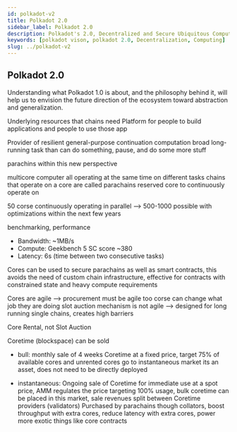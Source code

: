 ```yaml
---
id: polkadot-v2
title: Polkadot 2.0
sidebar_label: Polkadot 2.0
description: Polkadot's 2.0, Decentralized and Secure Ubiquitous Computing.
keywords: [polkadot vison, polkadot 2.0, Decentralization, Computing]
slug: ../polkadot-v2
---
```


## Polkadot 2.0

Understanding what Polkadot 1.0 is about, and the philosophy behind it, will help us to envision the
future direction of the ecosystem toward abstraction and generalization.

Underlying resources that chains need Platform for people to build applications and people to use
those app

Provider of resilient general-purpose continuation computation broad long-running task than can do
something, pause, and do some more stuff

parachins within this new perspective

multicore computer all operating at the same time on different tasks chains that operate on a core
are called parachains reserved core to continuously operate on

50 corse continuously operating in parallel --> 500-1000 possible with optimizations within the next
few years

benchmarking, performance

- Bandwidth: ~1MB/s
- Compute: Geekbench 5 SC score ~380
- Latency: 6s (time between two consecutive tasks)

Cores can be used to secure parachains as well as smart contracts, this avoids the need of custom
chain infrastructure, effective for contracts with constrained state and heavy compute requirements

Cores are agile --> procurement must be agile too corse can change what job they are doing slot
auction mechanism is not agile --> designed for long running single chains, creates high barriers

Core Rental, not Slot Auction

Coretime (blockspace) can be sold

- bull: monthly sale of 4 weeks Coretime at a fixed price, target 75% of available cores and
  unrented cores go to instantaneous market its an asset, does not need to be directly deployed

- instantaneous: Ongoing sale of Coretime for immediate use at a spot price, AMM regulates the price
  targeting 100% usage, bulk coretime can be placed in this market, sale revenues split between
  Coretime providers (validators) Purchased by parachains though collators, boost throughput with
  extra cores, reduce latency with extra cores, power more exotic things like core contracts
